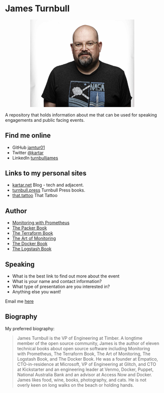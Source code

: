 # James Turnbull

<p align="center"><img src="/img/front.jpg" width="340"></p>

A repository that holds information about me that can be used for speaking engagements and public facing events.

## Find me online

 - GitHub [jamtur01](https://github.com/jamtur01) 
 - Twitter [@kartar](https://twitter.com/kartar) 
 - LinkedIn [turnbulljames](https://www.linkedin.com/in/turnbulljames/)
 
## Links to my personal sites

 - [kartar.net](https://kartar.net) Blog - tech and adjacent.
 - [turnbull.press](https://turnbull.press) Turnbull Press books.
 - [that.tattoo](https://that.tattoo) That Tattoo

## Author

* [Monitoring with Prometheus](https://prometheusbook.com)
* [The Packer Book](https://packerbook.com)
* [The Terraform Book](https://terraformbook.com)
* [The Art of Monitoring](https://artofmonitoring.com)
* [The Docker Book](https://dockerbook.com)
* [The Logstash Book](https://logstashbook.com)

## Speaking

 - What is the best link to find out more about the event
 - What is your name and contact information?
 - What type of presentation are you interested in?
 - Anything else you want!
 
Email me [here](mailto:james+speaking@lovedthanlost.net) 
 
## Biography 

My preferred biography:

> James Turnbull is the VP of Engineering at Timber. A longtime member of the open source community, James is the author of eleven technical books about open source software including Monitoring with Prometheus, The Terraform Book, The Art of Monitoring, The Logstash Book, and The Docker Book. He was a founder at Empatico, CTO-in-residence at Microsoft, VP of Engineering at Glitch, and CTO at Kickstarter and an engineering leader at Venmo, Docker, Puppet, National Australia Bank and an advisor at Access Now and Docker. James likes food, wine, books, photography, and cats. He is not overly keen on long walks on the beach or holding hands.
